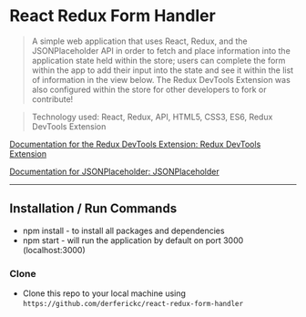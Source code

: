 # React Redux Form Handler

> A simple web application that uses React, Redux, and the JSONPlaceholder API in order to fetch and place information into the application state held within the store; users can complete the form within the app to add their input into the state and see it within the list of information in the view below. The Redux DevTools Extension was also configured within the store for other developers to fork or contribute!

> Technology used: React, Redux, API, HTML5, CSS3, ES6, Redux DevTools Extension

<a href="https://github.com/zalmoxisus/redux-devtools-extension">
	<p>Documentation for the Redux DevTools Extension: Redux DevTools Extension</p>
</a>
<a href="https://github.com/zalmoxisus/redux-devtools-extension">
	<p>Documentation for JSONPlaceholder: JSONPlaceholder</p>
</a>

---

## Installation / Run Commands

- npm install - to install all packages and dependencies
- npm start - will run the application by default on port 3000 (localhost:3000)

### Clone

- Clone this repo to your local machine using `https://github.com/derferickc/react-redux-form-handler`
